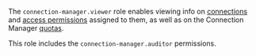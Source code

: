 The `connection-manager.viewer` role enables viewing info on [connections](../../metadata-hub/concepts/connection-manager.md) and [access permissions](../../iam/concepts/access-control/index.md) assigned to them, as well as on the Connection Manager [quotas](../../metadata-hub/concepts/limits.md).

This role includes the `connection-manager.auditor` permissions.
